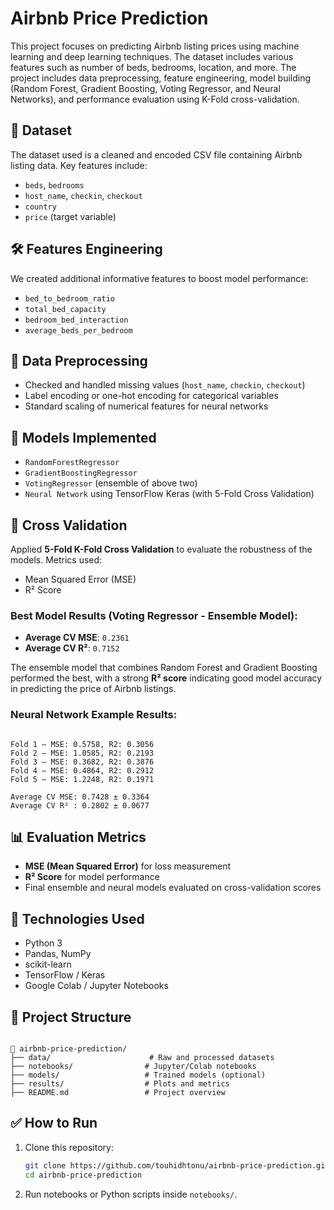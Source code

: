 # Airbnb Price Prediction

This project focuses on predicting Airbnb listing prices using machine learning and deep learning techniques. The dataset includes various features such as number of beds, bedrooms, location, and more. The project includes data preprocessing, feature engineering, model building (Random Forest, Gradient Boosting, Voting Regressor, and Neural Networks), and performance evaluation using K-Fold cross-validation.

## 📁 Dataset

The dataset used is a cleaned and encoded CSV file containing Airbnb listing data. Key features include:

- `beds`, `bedrooms`
- `host_name`, `checkin`, `checkout`
- `country`
- `price` (target variable)

## 🛠️ Features Engineering

We created additional informative features to boost model performance:

- `bed_to_bedroom_ratio`
- `total_bed_capacity`
- `bedroom_bed_interaction`
- `average_beds_per_bedroom`

## 🧼 Data Preprocessing

- Checked and handled missing values (`host_name`, `checkin`, `checkout`)
- Label encoding or one-hot encoding for categorical variables
- Standard scaling of numerical features for neural networks

## 🤖 Models Implemented

- `RandomForestRegressor`
- `GradientBoostingRegressor`
- `VotingRegressor` (ensemble of above two)
- `Neural Network` using TensorFlow Keras (with 5-Fold Cross Validation)

## 🔁 Cross Validation

Applied **5-Fold K-Fold Cross Validation** to evaluate the robustness of the models. Metrics used:

- Mean Squared Error (MSE)
- R² Score

### Best Model Results (Voting Regressor - Ensemble Model):

- **Average CV MSE**: `0.2361`
- **Average CV R²**: `0.7152`

The ensemble model that combines Random Forest and Gradient Boosting performed the best, with a strong **R² score** indicating good model accuracy in predicting the price of Airbnb listings.

### Neural Network Example Results:

```

Fold 1 — MSE: 0.5758, R2: 0.3056
Fold 2 — MSE: 1.0585, R2: 0.2193
Fold 3 — MSE: 0.3682, R2: 0.3876
Fold 4 — MSE: 0.4864, R2: 0.2912
Fold 5 — MSE: 1.2248, R2: 0.1971

Average CV MSE: 0.7428 ± 0.3364
Average CV R² : 0.2802 ± 0.0677

```

## 📊 Evaluation Metrics

- **MSE (Mean Squared Error)** for loss measurement
- **R² Score** for model performance
- Final ensemble and neural models evaluated on cross-validation scores

## 🧪 Technologies Used

- Python 3
- Pandas, NumPy
- scikit-learn
- TensorFlow / Keras
- Google Colab / Jupyter Notebooks

## 📂 Project Structure

```

📁 airbnb-price-prediction/
├── data/                      # Raw and processed datasets
├── notebooks/                # Jupyter/Colab notebooks
├── models/                   # Trained models (optional)
├── results/                  # Plots and metrics
├── README.md                 # Project overview

```

## ✅ How to Run

1. Clone this repository:
   ```bash
   git clone https://github.com/touhidhtonu/airbnb-price-prediction.git
   cd airbnb-price-prediction
   ```
2. Run notebooks or Python scripts inside `notebooks/`.
